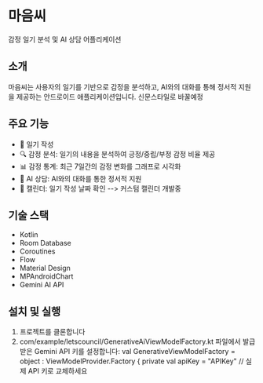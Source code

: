 # 마음씨
감정 일기 분석 및 AI 상담 어플리케이션

## 소개
마음씨는 사용자의 일기를 기반으로 감정을 분석하고, AI와의 대화를 통해 정서적 지원을 제공하는 안드로이드 애플리케이션입니다. 신문스타일로 바꿀예정

## 주요 기능
- 📝 일기 작성
- 🔍 감정 분석: 일기의 내용을 분석하여 긍정/중립/부정 감정 비율 제공
- 📊 감정 통계: 최근 7일간의 감정 변화를 그래프로 시각화
- 💬 AI 상담: AI와의 대화를 통한 정서적 지원
- 📅 캘린더: 일기 작성 날짜 확인 --> 커스텀 캘린더 개발중

## 기술 스택
- Kotlin
- Room Database
- Coroutines
- Flow
- Material Design
- MPAndroidChart
- Gemini AI API

## 설치 및 실행
1. 프로젝트를 클론합니다
2. com/example/letscouncil/GenerativeAiViewModelFactory.kt 파일에서 발급받은 Gemini API 키를 설정합니다:
   val GenerativeViewModelFactory = object : ViewModelProvider.Factory {
   private val apiKey = "APIKey"  // 실제 API 키로 교체하세요
